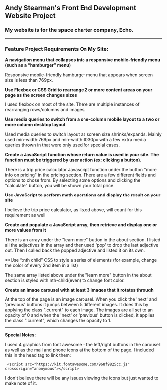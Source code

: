 ## Andy Stearman's Front End Development Website Project
### My website is for the space charter company, Echo.

---

### Feature Project Requirements On My Site:
  
  **A navigation menu that collapses into a responsive mobile-friendly menu (such as a “hamburger” menu)**
  
Responsive mobile-friendly hamburger menu that appears when screen size is less than 769px.
  
  **Use Flexbox or CSS Grid to rearrange 2 or more content areas on your page as the screen changes sizes** 
  
I used flexbox on most of the site. There are multiple instances of rearranging rows/columns and images.
  
  **Use media queries to switch from a one-column mobile layout to a two or more column desktop layout** 

Used media queries to switch layout as screen size shrinks/expands. Mainly used min-width:769px and min-width:1030px with a few extra media queries thrown in that were only used for special cases.
     
  **Create a JavaScript function whose return value is used in your site. The function must be triggered by user action (ex: clicking a button).** 
  
There is a trip price calculator Javascript function under the button "more info on pricing" in the pricing section. There are a few different fields and options to chose from. By selecting some options and clicking the "calculate" button, you will be shown your total price.
  
  **Use JavaScript to perform math operations and display the result on your site** 
  
I believe the trip price calculator, as listed above, will count for this requirement as well

   **Create and populate a JavaScript array, then retrieve and display one or more values from it** 

There is an array under the "learn more" button in the about section. I listed all the adjectives in the array and then used 'pop' to drop the last adjective out. Then I called back the popped adjective and listed it on its own.

   **Use “:nth child” CSS to style a series of elements (for example, change the color of every 2nd item in a list)

The same array listed above under the "learn more" button in the about section is styled with nth-child(even) to change font color.
     
   **Create an image carousel with at least 3 images that it rotates through** 

At the top of the page is an image carousel. When you click the 'next' and 'previous' buttons it jumps between 5 different images. It does this by applying the class ".current" to each image. The images are all set to an opacity of 0 and when the 'next' or 'previous' button is clicked, it applies the class ".current", which changes the opacity to 1.

---

**Special Notes:**

I used 4 graphics from font awesome - the left/right buttons in the carousel as well as the mail and phone icons at the bottom of the page. I included this in the head tag to link them:

     <script src="https://kit.fontawesome.com/968f9825cc.js" crossorigin="anonymous"></script>

I don't believe there will be any issues viewing the icons but just wanted to make note of it.
